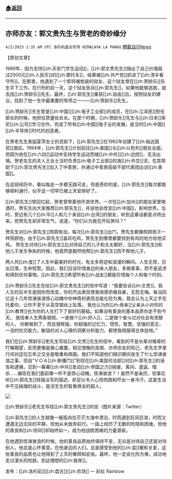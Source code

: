 ###  [:house:返回](README.md)
---


## 亦师亦友：郭文贵先生与贺老的奇妙缘分
`4/2/2023 1:35 AM UTC 洛杉矶盘古农场 HIMALAYA LA PANGU` [轉載自GNews](https://gnews.org/articles/1066141)

【原创文章】
 
1989年，因为支持[[zh:天安门学生运动]]，[[zh:郭文贵先生]]捐出了自己价值超过2000元[[zh:人民币]]的[[zh:摩托车]]，结果被[[zh:共产党]]抓进了[[zh:清丰看守所]]。在那里，他遇到了一个即将被枪毙的狱友，这个狱友曾在[[zh:贺龄乐]]先生手下工作。在行刑的前一天，这个狱友告诉[[zh:郭先生]]，如果他能够逃脱，就去找[[zh:贺龄乐]]先生。最终，[[zh:郭先生]]重获[[zh:自由]]后，按照狱友的建议，找到了他一生中最重要的导师之一——[[zh:贺龄乐]]先生。

[[zh:贺龄乐]]先生曾是[[zh:中国]][[zh:电子工业部]]的成员，在[[zh:江泽民]]担任部长的时候，他担任质量处处长。在那个时期，[[zh:贺龄乐]]先生与[[zh:日本]]索尼[[zh:公司]]学习合作，完成了所有[[zh:中国]]电子业的发展，是当时[[zh:中国]][[zh:半导体]]时代的创造者。

在贺老先生表姐夏萍女士的资助下，[[zh:郭先生]]在1992年创建了[[zh:裕达国贸]]酒店。1994年，[[zh:郭先生]]计划前往[[zh:美国]]与[[zh:以色列]]朋友会面，但因为他在[[zh:六四]]运动中支持学生运动而被[[zh:中共]][[zh:边控]]，无法出境。贺老先生的夫人王女士当时负责[[zh:电子工业部]]的海[[zh:外交]]流，在其帮助下[[zh:郭文贵先生]]加入了中青旅，并通过中青旅高级干部代表团出访[[zh:美国]]。

在这段经历中，看似每走一步都无路可走，但是奇妙的是，[[zh:郭先生]]每次都能够顺利通行，似乎这一切早已被上天安排好了。

[[zh:郭先生]]曾回忆起，贺老曾带着他环游世界。一次在[[zh:加州]]的朋友家里喝酒时，贺先生向大家推荐[[zh:郭先生]]，并说他会改变[[zh:中国]]，影响世界。当时，旁边有几个[[zh:华]]人和几个来自[[zh:台湾]]的朋友，听到这番话都差点喷出来。但贺先生却非常生气，说道，“你们以为我在开玩笑吗？”

贺先生对[[zh:郭先生]]照顾有加，每次[[zh:郭先生]]出门，贺先生都像照顾孩子一样照顾他。由于[[zh:郭先生]]喜欢吃鸡，贺先生到哪里都要找到有鸡的地方给他买鸡。
贺先生对待[[zh:郭先生]]比对待自己的儿子和太太都好，当[[zh:郭先生]]和他儿子发生争执的时候，他竟然是毅然地帮[[zh:郭先生]]而不帮他儿子。

两人共[[zh:度]]了人生中最美好的时光，有太多奇迹和浪漫的瞬间。人生无常，日出日落，生命短暂。因此，我们应该珍惜身边的亲人朋友，多做善事，而不是追求和得到任何事物。[[zh:郭先生]]希望所有[[zh:战友]]都能珍惜每个人和每个时刻。

[[zh:贺龄乐]]先生在给[[zh:郭文贵先生]]的信中写道：“我要告诉[[zh:文贵]]，我人生的后半生是因你而改变，你的杰出表现使我倍感骄傲自豪，无怨无悔。每当回忆这十几年惊涛骇浪惊心动魄中你神奇的表现总能化险为夷，我总认为上天之手在托着你，让你不至于从高空钢丝上坠落。 我也认为你[[zh:母亲]]父亲从小对你的[[zh:教育]]也为你的人生打下了良好的基础。如果没有善良的基本品质你走不到今天。 我信奉人生两条钢规，一是做个[[zh:好人]]，二是做个奋斗过对社会有贡献的人， 你都做到了，而且很辉煌。你超强的记忆力，悟性，智慧，坚强的意志，一流的社交能力，敏锐的对人心理的洞察分析能力，都使我佩服得五体投地。”

我们在[[zh:贺龄乐]]老先生写给[[zh:文贵]]先生的信中，看到的不是长辈对晚辈的叮嘱期望，反而更像是推心置腹，相见恨晚的良朋、亦师亦友的知己，老先生字里行间对这位忘年之交全是敬重和佩服。我们不知道他们相识期间发生了什么惊涛骇浪之事，但自“ＶＯＡ[[zh:断播门]]”到现在[[zh:美国司法部]]对[[zh:郭先生]]的诬告和逮捕，见到一幕幕[[zh:中共]]发动[[zh:举国之力]]挑拨、离间、遣返、暗杀……展现在我们面前哪一件不是惊心动魄，惊涛骇浪？！虽然不是亲历，但事后听[[zh:郭先生]]轻描淡写的描述，却足以令人心惊肉跳和吓出一身冷汗。这是生活中不见硝烟的战斗，是活生生的智勇俱全的超人。

![](https://i.imgur.com/jz8blnQ.jpg)


 
[[zh:贺龄乐]]老先生写给[[zh:郭文贵先生]]的信（图片来源：Twitter）

[[zh:郭先生]]的人生就像一艘孤舟在茫茫大海中漂泊，时而遇到狂风巨浪，时而又遭遇无边无际的平静，但他从未放弃前行。一路上经历了无数的险阻和困难，但他的善良和[[zh:信仰]]却始终如一，成为他战胜困难的力量源泉。

在他遇到惊涛骇浪的时候，他的善良品质始终保持不变，无论是对待自己还是对待别人，他总是心怀善意。在他身边的人们，总是感受到他的[[zh:温]]暖和关爱，这些善良的品质也让他得到了上天的眷顾和庇佑。最终，他一定会化险为夷，成功地走过漫长的险路，到达理想的[[zh:彼岸]]。


发布：[[zh:洛杉矶]][[zh:盘古]][[zh:农场]]  — 彩虹 Rainbow



